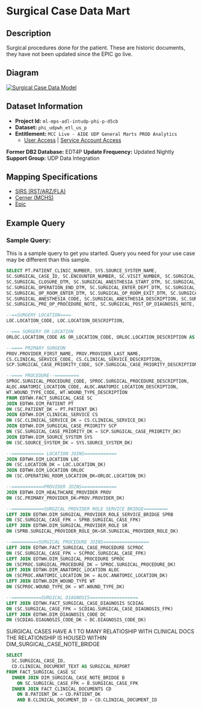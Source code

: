 # Surgical Case Data Mart

## Description

Surgical procedures done for the patient. These are historic documents, they have not been updated since the EPIC go live.

## Diagram

[![Surgical Case Data Model](/assets/images/fact_surgical_case-10ed2341be89dd60672e43b2f7919348.PNG)](https://mctools.sharepoint.com/teams/UDPDAIS/Shared%20Documents/UDP%20Data%20Mart%20Documents/Z_S2T_Model_for_Website/Data%20Models/10%29%20Surgical_Procedure/FACT_SURGICAL_CASE_MCC.pdf)

## Dataset Information

- **Project Id:** `ml-mps-adl-intudp-phi-p-d5cb`
- **Dataset:** `phi_udpwh_etl_us_p`
- **Entitlement:** `MCC Live - AIDE UDP General Marts PROD Analytics`
  - [User Access](/docs/data-analytics/user-access) | [Service Account Access](/docs/data-analytics/service-account-access)

**Former DB2 Database:** EDT4P
**Update Frequency:** Updated Nightly
**Support Group:** UDP Data Integration

## Mapping Specifications

- [SIRS (RST/ARZ/FLA)](https://mctools.sharepoint.com/teams/UDPDAIS/Shared%20Documents/UDP%20Data%20Mart%20Documents/Z_S2T_Model_for_Website/Surgical%20Procedure/Business%20Spec%20and%20S2T/SIRS_RST_ARZ_FLA/SIRS_Surgical_Procedure_Source_2_Target.xlsx?d=w9b28f88e4b6c4d5594f048e8d14ab048)
- [Cerner (MCHS)](https://mctools.sharepoint.com/teams/UDPDAIS/Shared%20Documents/UDP%20Data%20Mart%20Documents/Z_S2T_Model_for_Website/Surgical%20Procedure/Business%20Spec%20and%20S2T/MCHS/MCHS_Surgical_Procedure_Source_2_Target.xlsx?d=w9328cf44635744e6868c2d22150c89f3)
- [Epic](https://mctools.sharepoint.com/teams/UDPDAIS/Shared%20Documents/UDP%20Data%20Mart%20Documents/Z_S2T_Model_for_Website/Surgical%20Procedure/Business%20Spec%20and%20S2T/Epic/EPIC_Surgical_Procedure_Source_2_Target.xlsx?d=w49aba6d2f28b4703b0587b626fd439cc)

## Example Query

### Sample Query: 

This is a sample query to get you started. Query you need for your use case may be different than this sample.

```sql
SELECT PT.PATIENT_CLINIC_NUMBER, SYS.SOURCE_SYSTEM_NAME,
SC.SURGICAL_CASE_ID, SC.ENCOUNTER_NUMBER, SC.VISIT_NUMBER, SC.SURGICAL_CASE_DTM, SC.SURGICAL_INCISION_BEGIN_DTM,
SC.SURGICAL_CLOSURE_DTM, SC.SURGICAL_ANESTHESIA_START_DTM, SC.SURGICAL_ANESTHESIA_END_DTM, SC.SURGICAL_OPERATION_START_DTM,
SC.SURGICAL_OPERATION_END_DTM, SC.SURGICAL_ENTER_DEPT_DTM, SC.SURGICAL_PREPROCEDURE_DTM, SC.SURGICAL_POSTPROCEDURE_DTM,
SC.SURGICAL_OP_ROOM_ENTER_DTM, SC.SURGICAL_OP_ROOM_EXIT_DTM, SC.SURGICAL_CASE_CLASS, SC.SURGICAL_VISIT_TYPE,
SC.SURGICAL_ANESTHESIA_CODE, SC.SURGICAL_ANESTHESIA_DESCRIPTION, SC.SURGICAL_PRE_OP_DIAGNOSIS_NOTE,
SC.SURGICAL_PRE_OP_PROCEDURE_NOTE, SC.SURGICAL_POST_OP_DIAGNOSIS_NOTE, SC.SURGICAL_POST_OP_PROCEDURE_NOTE,

--==SURGERY LOCATION====
LOC.LOCATION_CODE, LOC.LOCATION_DESCRIPTION,

--=== SURGERY OR LOCATION
ORLOC.LOCATION_CODE AS OR_LOCATION_CODE, ORLOC.LOCATION_DESCRIPTION AS OR_LOCATION_DESCRIPTION,

--==== PRIMARY SURGEON
PROV.PROVIDER_FIRST_NAME, PROV.PROVIDER_LAST_NAME,
CS.CLINICAL_SERVICE_CODE, CS.CLINICAL_SERVICE_DESCRIPTION,
SCP.SURGICAL_CASE_PRIORITY_CODE, SCP.SURGICAL_CASE_PRIORITY_DESCRIPTION,

--==== PROCEDURE--=========
SPROC.SURGICAL_PROCEDURE_CODE, SPROC.SURGICAL_PROCEDURE_DESCRIPTION,
ALOC.ANATOMIC_LOCATION_CODE, ALOC.ANATOMIC_LOCATION_DESCRIPTION,
WT.WOUND_TYPE_CODE, WT.WOUND_TYPE_DESCRIPTION
FROM EDTWH.FACT_SURGICAL_CASE SC
JOIN EDTWH.DIM_PATIENT PT
ON (SC.PATIENT_DK = PT.PATIENT_DK)
JOIN EDTWH.DIM_CLINICAL_SERVICE CS
ON (SC.CLINICAL_SERVICE_DK = CS.CLINICAL_SERVICE_DK)
JOIN EDTWH.DIM_SURGICAL_CASE_PRIORITY SCP
ON (SC.SURGICAL_CASE_PRIORITY_DK = SCP.SURGICAL_CASE_PRIORITY_DK)
JOIN EDTWH.DIM_SOURCE_SYSTEM SYS
ON (SC.SOURCE_SYSTEM_DK = SYS.SOURCE_SYSTEM_DK)

--============ LOCATION JOINS============
JOIN EDTWH.DIM_LOCATION LOC
ON (SC.LOCATION_DK = LOC.LOCATION_DK)
JOIN EDTWH.DIM_LOCATION ORLOC
ON (SC.OPERATING_ROOM_LOCATION_DK=ORLOC.LOCATION_DK)

--============PROVIDER JOINS=============
JOIN EDTWH.DIM_HEALTHCARE_PROVIDER PROV
ON (SC.PRIMARY_PROVIDER_DK=PROV.PROVIDER_DK)

--============SURGICAL PROVIDER ROLE SERVICE BRIDGE=========
LEFT JOIN EDTWH.DIM_SURGICAL_PROVIDER_ROLE_SERVICE_BRIDGE SPRB
ON (SC.SURGICAL_CASE_FPK = SPRB.SURGICAL_CASE_FPK)
LEFT JOIN EDTWH.DIM_SURGICAL_PROVIDER_ROLE SR
ON (SPRB.SURGICAL_PROVIDER_ROLE_DK=SR.SURGICAL_PROVIDER_ROLE_DK)

--==========SURGICAL PROCEDURE JOINS=================
LEFT JOIN EDTWH.FACT_SURGICAL_CASE_PROCEDURE SCPROC
ON (SC.SURGICAL_CASE_FPK = SCPROC.SURGICAL_CASE_FPK)
LEFT JOIN EDTWH.DIM_SURGICAL_PROCEDURE SPROC
ON (SCPROC.SURGICAL_PROCEDURE_DK = SPROC.SURGICAL_PROCEDURE_DK)
LEFT JOIN EDTWH.DIM_ANATOMIC_LOCATION ALOC
ON (SCPROC.ANATOMIC_LOCATION_DK = ALOC.ANATOMIC_LOCATION_DK)
LEFT JOIN EDTWH.DIM_WOUND_TYPE WT
ON (SCPROC.WOUND_TYPE_DK = WT.WOUND_TYPE_DK)

--===========SURGICAL DIAGNOSIS==================
LEFT JOIN EDTWH.FACT_SURGICAL_CASE_DIAGNOSIS SCDIAG
ON (SC.SURGICAL_CASE_FPK = SCDIAG.SURGICAL_CASE_DIAGNOSIS_FPK)
LEFT JOIN EDTWH.DIM_DIAGNOSIS_CODE DC
ON (SCDIAG.DIAGNOSIS_CODE_DK = DC.DIAGNOSIS_CODE_DK)
```

SURGICAL CASES HAVE A 1 TO MANY RELATIOSHIP WITH CLINICAL DOCS THE RELATIONSHIP IS HOUSED WITHIN DIM_SURGICAL_CASE_NOTE_BRIDGE
```sql
SELECT
  SC.SURGICAL_CASE_ID,
  CD.CLINICAL_DOCUMENT_TEXT AS SURGICAL_REPORT
FROM FACT_SURGICAL_CASE SC
  INNER JOIN DIM_SURGICAL_CASE_NOTE_BRIDGE B
    ON SC.SURGICAL_CASE_FPK = B.SURGICAL_CASE_FPK
  INNER JOIN FACT_CLINICAL_DOCUMENTS CD
    ON B.PATIENT_DK = CD.PATIENT_DK
    AND B.CLINICAL_DOCUMENT_ID = CD.CLINICAL_DOCUMENT_ID
```